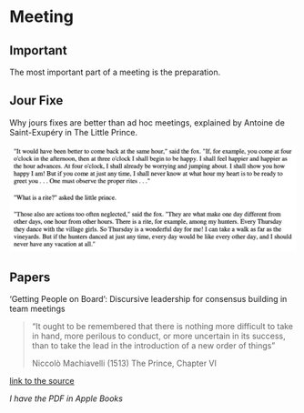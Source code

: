 # Meeting

## Important

The most important part of a meeting is the preparation.

## Jour Fixe

Why jours fixes are better than ad hoc meetings, explained by Antoine de Saint-Exupéry in The Little Prince.

![](Images/902DD0D4-F3CE-48DA-A97B-7648825ED006.png)

## Papers

‘Getting People on Board’: Discursive leadership for consensus building in team meetings

> “It ought to be remembered that there is nothing more difficult to take in hand, more perilous to conduct, or more uncertain in its success, than to take the lead in the introduction of a new order of things”
> 
> Niccolò Machiavelli (1513) The Prince, Chapter VI

[link to the source](https://www.academia.edu/9521883/Getting_people_on_board_Discursive_leadership_for_consensus_building_in_team_meetings)

_I have the PDF in Apple Books_
